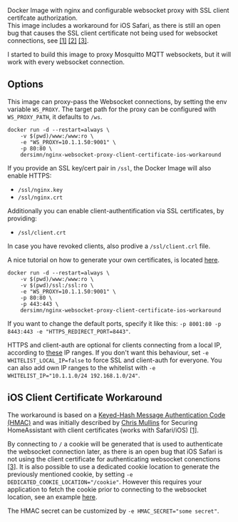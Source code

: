 Docker Image with nginx and configurable websocket proxy with SSL client certifcate authorization.  
This image includes a workaround for iOS Safari, as there is still an open bug that causes the SSL client certificate not being used for websocket connections, see [[1]](http://blog.christophermullins.com/2017/04/30/securing-homeassistant-with-client-certificates) [[2]](https://github.com/home-assistant/home-assistant-iOS/issues/27) [[3]](https://www.bountysource.com/issues/35354552-websocket-does-not-send-client-certificate).

I started to build this image to proxy Mosquitto MQTT websockets, but it will work with every websocket connection. 


## Options

This image can proxy-pass the Websocket connections, by setting the env variable `WS_PROXY`. The target path for the proxy can be configured with `WS_PROXY_PATH`, it defaults to `/ws`.

    docker run -d --restart=always \
        -v $(pwd)/www:/www:ro \
        -e "WS_PROXY=10.1.1.50:9001" \
        -p 80:80 \
        dersimn/nginx-websocket-proxy-client-certificate-ios-workaround

If you provide an SSL key/cert pair in `/ssl`, the Docker Image will also enable HTTPS:

* `/ssl/nginx.key`
* `/ssl/nginx.crt`

Additionally you can enable client-authentification via SSL certificates, by providing:

* `/ssl/client.crt`

In case you have revoked clients, also prodive a `/ssl/client.crl` file.

A nice tutorial on how to generate your own certificates, is located [here](https://jamielinux.com/docs/openssl-certificate-authority/introduction.html).

    docker run -d --restart=always \
        -v $(pwd)/www:/www:ro \
        -v $(pwd)/ssl:/ssl:ro \
        -e "WS_PROXY=10.1.1.50:9001" \
        -p 80:80 \
        -p 443:443 \
        dersimn/nginx-websocket-proxy-client-certificate-ios-workaround

If you want to change the default ports, specify it like this: `-p 8001:80 -p 8443:443 -e "HTTPS_REDIRECT_PORT=8443"`.

HTTPS and client-auth are optional for clients connecting from a local IP, according to [these](https://github.com/dersimn/nginx-websocket-proxy-client-certificate-ios-workaround/blob/3d8123b9830f49b9c1b3ef9176ef6c8fe22353dd/nginx.template#L90) IP ranges. If you don't want this behaviour, set `-e WHITELIST_LOCAL_IP=false` to force SSL and client-auth for everyone. You can also add own IP ranges to the whitelist with `-e WHITELIST_IP="10.1.1.0/24 192.168.1.0/24"`.

## iOS Client Certificate Workaround

The workaround is based on a [Keyed-Hash Message Authentication Code (HMAC)](https://en.wikipedia.org/wiki/HMAC) and was initially described by [Chris Mullins](https://github.com/sidoh) for Securing HomeAssistant with client certificates (works with Safari/iOS) [[1]](https://blog.christophermullins.com/2017/04/30/securing-homeassistant-with-client-certificates). 

By connecting to `/` a cookie will be generated that is used to authenticate the websocket connection later, as there is an open bug that iOS Safari is not using the client certificate for authenticating websocket conenctions [[3]](https://www.bountysource.com/issues/35354552-websocket-does-not-send-client-certificate). It is also possible to use a dedicated cookie location to generate the previously mentioned cookie, by setting `-e DEDICATED_COOKIE_LOCATION="/cookie"`. However this requires your application to fetch the cookie prior to connecting to the websocket location, see an example [here](https://github.com/dersimn/mqtt-smarthome-webui/blob/9d74c4d5370c2e2249f8941abe35e0323d6bc4c8/www/webui.js#L60). 

The HMAC secret can be customized by `-e HMAC_SECRET="some secret"`.

